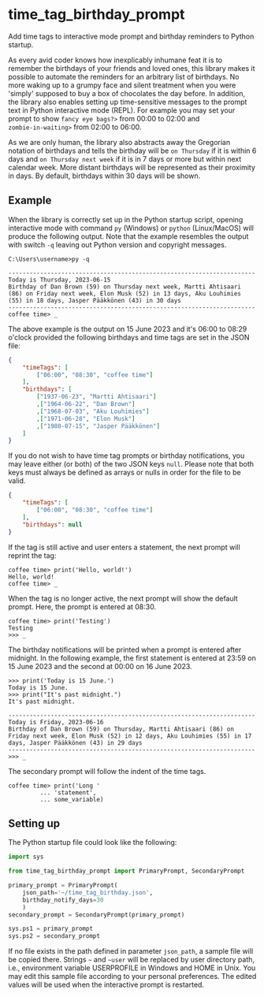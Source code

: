 time_tag_birthday_prompt
========================
Add time tags to interactive mode prompt and birthday reminders to
Python startup.

As every avid coder knows how inexplicably inhumane feat it is to
remember the birthdays of your friends and loved ones, this library
makes it possible to automate the reminders for an arbitrary list of
birthdays. No more waking up to a grumpy face and silent treatment when
you were 'simply' supposed to buy a box of chocolates the day before. In
addition, the library also enables setting up time-sensitive messages to
the prompt text in Python interactive mode (REPL). For example you may
set your prompt to show ``fancy eye bags?>`` from 00:00 to 02:00 and
``zombie‑in‑waiting>`` from 02:00 to 06:00.

As we are only human, the library also abstracts away the Gregorian
notation of birthdays and tells the birthday will be ``on Thursday``
if it is within 6 days and ``on Thursday next week`` if it is in 7
days or more but within next calendar week. More distant birthdays will
be represented as their proximity in days. By default, birthdays within
30 days will be shown.

Example
-------
When the library is correctly set up in the Python startup script,
opening interactive mode with command `py` (Windows) or `python`
(Linux/MacOS) will produce the following output. Note that the example
resembles the output with switch `-q` leaving out Python version and
copyright messages.

```
C:\Users\username>py -q

----------------------------------------------------------------------
Today is Thursday, 2023-06-15
Birthday of Dan Brown (59) on Thursday next week, Martti Ahtisaari
(86) on Friday next week, Elon Musk (52) in 13 days, Aku Louhimies
(55) in 18 days, Jasper Pääkkönen (43) in 30 days
----------------------------------------------------------------------
coffee time> _
```

The above example is the output on 15 June 2023 and it's 06:00 to 08:29
o'clock provided the following birthdays and time tags are set in the
JSON file:

```json
{
    "timeTags": [
        ["06:00", "08:30", "coffee time"]
    ],
    "birthdays": [
        ["1937-06-23", "Martti Ahtisaari"]
        ,["1964-06-22", "Dan Brown"]
        ,["1968-07-03", "Aku Louhimies"]
        ,["1971-06-28", "Elon Musk"]
        ,["1980-07-15", "Jasper Pääkkönen"]
    ]
}
```

If you do not wish to have time tag prompts or birthday notifications,
you may leave either (or both) of the two JSON keys `null`. Please note
that both keys must always be defined as arrays or nulls in order for
the file to be valid.

```json
{
    "timeTags": [
        ["06:00", "08:30", "coffee time"]
    ],
    "birthdays": null
}
```

If the tag is still active and user enters a statement, the next prompt
will reprint the tag:

```
coffee time> print('Hello, world!')
Hello, world!
coffee time> _
```

When the tag is no longer active, the next prompt will show the default
prompt. Here, the prompt is entered at 08:30.

```
coffee time> print('Testing')
Testing
>>> _
```

The birthday notifications will be printed when a prompt is entered
after midnight. In the following example, the first statement is entered
at 23:59 on 15 June 2023 and the second at 00:00 on 16 June 2023.

```
>>> print('Today is 15 June.')
Today is 15 June.
>>> print("It's past midnight.")
It's past midnight.

----------------------------------------------------------------------
Today is Friday, 2023-06-16
Birthday of Dan Brown (59) on Thursday, Martti Ahtisaari (86) on
Friday next week, Elon Musk (52) in 12 days, Aku Louhimies (55) in 17
days, Jasper Pääkkönen (43) in 29 days
----------------------------------------------------------------------
>>> _
```

The secondary prompt will follow the indent of the time tags.

```
coffee time> print('Long '
         ... 'statement',
         ... some_variable)
```

Setting up
----------
The Python startup file could look like the following:

```python
import sys

from time_tag_birthday_prompt import PrimaryPrompt, SecondaryPrompt

primary_prompt = PrimaryPrompt(
    json_path='~/time_tag_birthday.json',
    birthday_notify_days=30
    )
secondary_prompt = SecondaryPrompt(primary_prompt)

sys.ps1 = primary_prompt
sys.ps2 = secondary_prompt
```

If no file exists in the path defined in parameter `json_path`, a sample
file will be copied there. Strings `~` and `~user` will be replaced by
user directory path, i.e., environment variable USERPROFILE in Windows
and HOME in Unix. You may edit this sample file according to your
personal preferences. The edited values will be used when the
interactive prompt is restarted.
